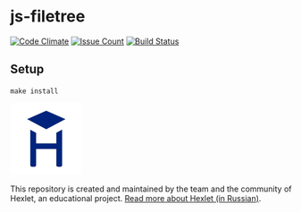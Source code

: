 # js-filetree

[![Code Climate](https://codeclimate.com/github/hexlet-boilerplates/webpack-package/badges/gpa.svg)](https://codeclimate.com/github/hexlet-boilerplates/webpack-package)
[![Issue Count](https://codeclimate.com/github/hexlet-boilerplates/webpack-package/badges/issue_count.svg)](https://codeclimate.com/github/hexlet-boilerplates/webpack-package)
[![Build Status](https://travis-ci.org/hexlet-boilerplates/webpack-package.svg?branch=master)](https://travis-ci.org/hexlet-boilerplates/webpack-package)

## Setup

```
make install
```

[![Hexlet Ltd. logo](https://raw.githubusercontent.com/Hexlet/assets/master/images/hexlet_logo128.png)](https://ru.hexlet.io/pages/about?utm_source=github&utm_medium=link&utm_campaign=js-filetree)

This repository is created and maintained by the team and the community of Hexlet, an educational project. [Read more about Hexlet (in Russian)](https://ru.hexlet.io/pages/about?utm_source=github&utm_medium=link&utm_campaign=js-filetree).
